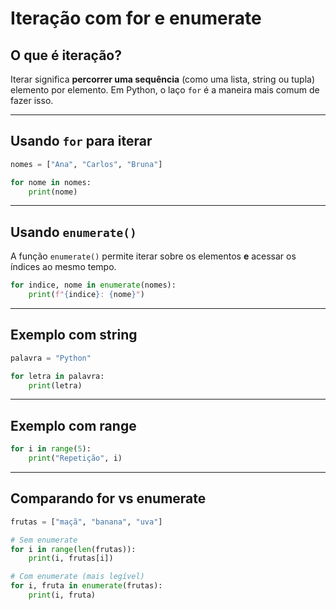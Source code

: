 # Iteração com for e enumerate

## O que é iteração?

Iterar significa **percorrer uma sequência** (como uma lista, string ou tupla) elemento por elemento. Em Python, o laço `for` é a maneira mais comum de fazer isso.

---

## Usando `for` para iterar

```python
nomes = ["Ana", "Carlos", "Bruna"]

for nome in nomes:
    print(nome)
```

---

## Usando `enumerate()`

A função `enumerate()` permite iterar sobre os elementos **e** acessar os índices ao mesmo tempo.

```python
for indice, nome in enumerate(nomes):
    print(f"{indice}: {nome}")
```

---

## Exemplo com string

```python
palavra = "Python"

for letra in palavra:
    print(letra)
```

---

## Exemplo com range

```python
for i in range(5):
    print("Repetição", i)
```

---

## Comparando for vs enumerate

```python
frutas = ["maçã", "banana", "uva"]

# Sem enumerate
for i in range(len(frutas)):
    print(i, frutas[i])

# Com enumerate (mais legível)
for i, fruta in enumerate(frutas):
    print(i, fruta)
```

